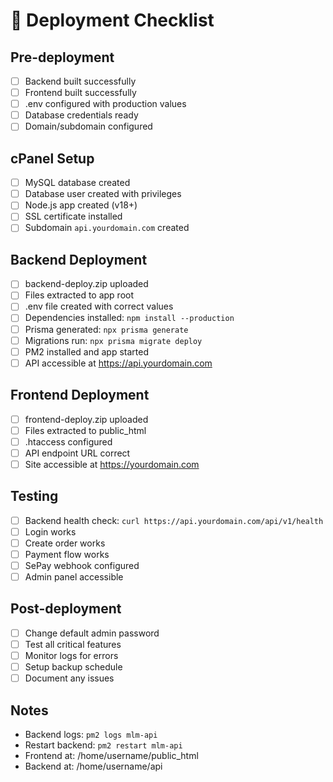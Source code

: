 # 🚀 Deployment Checklist

## Pre-deployment
- [ ] Backend built successfully
- [ ] Frontend built successfully
- [ ] .env configured with production values
- [ ] Database credentials ready
- [ ] Domain/subdomain configured

## cPanel Setup
- [ ] MySQL database created
- [ ] Database user created with privileges
- [ ] Node.js app created (v18+)
- [ ] SSL certificate installed
- [ ] Subdomain `api.yourdomain.com` created

## Backend Deployment
- [ ] backend-deploy.zip uploaded
- [ ] Files extracted to app root
- [ ] .env file created with correct values
- [ ] Dependencies installed: `npm install --production`
- [ ] Prisma generated: `npx prisma generate`
- [ ] Migrations run: `npx prisma migrate deploy`
- [ ] PM2 installed and app started
- [ ] API accessible at https://api.yourdomain.com

## Frontend Deployment
- [ ] frontend-deploy.zip uploaded
- [ ] Files extracted to public_html
- [ ] .htaccess configured
- [ ] API endpoint URL correct
- [ ] Site accessible at https://yourdomain.com

## Testing
- [ ] Backend health check: `curl https://api.yourdomain.com/api/v1/health`
- [ ] Login works
- [ ] Create order works
- [ ] Payment flow works
- [ ] SePay webhook configured
- [ ] Admin panel accessible

## Post-deployment
- [ ] Change default admin password
- [ ] Test all critical features
- [ ] Monitor logs for errors
- [ ] Setup backup schedule
- [ ] Document any issues

## Notes
- Backend logs: `pm2 logs mlm-api`
- Restart backend: `pm2 restart mlm-api`
- Frontend at: /home/username/public_html
- Backend at: /home/username/api
